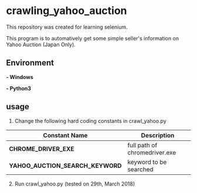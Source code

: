 # crawling_yahoo_auction
This repository was created for learning selenium.

This program is to automatively get some simple seller's information on Yahoo Auction (Japan Only).

## Environment

**- Windows**

**- Python3**

## usage

1. Change the following hard coding constants in crawl_yahoo.py

| Constant Name | Description |
| ------------- | ----------- |
| **CHROME_DRIVER_EXE** | full path of chromedriver.exe |
| **YAHOO_AUCTION_SEARCH_KEYWORD** | keyword to be searched |

2. Run crawl_yahoo.py (tested on 29th, March 2018)
